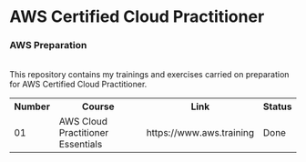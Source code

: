 # AWS Certified Cloud Practitioner
<h3>AWS Preparation</h3> <br>
This repository contains my trainings and exercises carried on preparation for AWS Certified Cloud Practitioner.

<table>
  <tr>
    <th>Number</th>
    <th>Course</th>
    <th>Link</th>
    <th>Status</th>
  </tr>
  
  <tr>
    <td>01</td>
    <td>AWS Cloud Practitioner Essentials</td>
    <td>https://www.aws.training</td>
    <td>Done</td>
  </tr>
</table> 
